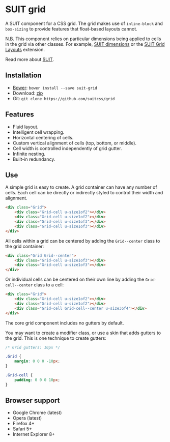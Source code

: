 # SUIT grid

A SUIT component for a CSS grid. The grid makes use of `inline-block` and
`box-sizing` to provide features that float-based layouts cannot.

N.B. This component relies on particular dimensions being applied to cells in
the grid via other classes. For example, [SUIT
dimensions](https://github.com/suitcss/utils-dimensions/) or the [SUIT
Grid Layouts](https://github.com/suitcss/grid-layouts/) extension.

Read more about [SUIT](https://github.com/suitcss/suit/).

## Installation

* [Bower](http://bower.io/): `bower install --save suit-grid`
* Download: [zip](https://github.com/suitcss/grid/zipball/master)
* Git: `git clone https://github.com/suitcss/grid`

## Features

* Fluid layout.
* Intelligent cell wrapping.
* Horizontal centering of cells.
* Custom vertical alignment of cells (top, bottom, or middle).
* Cell width is controlled independently of grid gutter.
* Infinite nesting.
* Built-in redundancy.

## Use

A simple grid is easy to create. A grid container can have any number of cells.
Each cell can be directly or indirectly styled to control their width and
alignment.

```html
<div class="Grid">
    <div class="Grid-cell u-size1of2"></div>
    <div class="Grid-cell u-size1of2"></div>
    <div class="Grid-cell u-size1of3"></div>
    <div class="Grid-cell u-size1of3"></div>
</div>
```

All cells within a grid can be centered by adding the `Grid--center` class to
the grid container:

```html
<div class="Grid Grid--center">
    <div class="Grid-cell u-size1of3"></div>
    <div class="Grid-cell u-size1of3"></div>
</div>
```

Or individual cells can be centered on their own line by adding the
`Grid-cell--center` class to a cell:

```html
<div class="Grid">
    <div class="Grid-cell u-size1of2"></div>
    <div class="Grid-cell u-size1of2"></div>
    <div class="Grid-cell Grid-cell--center u-size3of4"></div>
</div>
```

The core grid component includes no gutters by default.

You may want to create a modifier class, or use a skin that adds gutters to the
grid. This is one technique to create gutters:

```css
/* Grid gutters: 10px */

.Grid {
    margin: 0 0 0 -10px;
}

.Grid-cell {
    padding: 0 0 0 10px;
}
```

## Browser support

* Google Chrome (latest)
* Opera (latest)
* Firefox 4+
* Safari 5+
* Internet Explorer 8+
